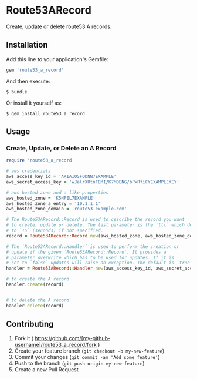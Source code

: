 # Route53ARecord

Create, update or delete route53 A records.

## Installation

Add this line to your application's Gemfile:

```ruby
gem 'route53_a_record'
```

And then execute:

    $ bundle

Or install it yourself as:

    $ gem install route53_a_record

## Usage

### Create, Update, or Delete an A Record

```ruby
require 'route53_a_record'

# aws credentials
aws_access_key_id = 'AKIAIOSFODNN7EXAMPLE'
aws_secret_access_key = 'wJalrXUtnFEMI/K7MDENG/bPxRfiCYEXAMPLEKEY'

# aws hosted zone and a like properties
aws_hosted_zone = 'K5NPEL7EXAMPLE'
aws_hosted_zone_a_entry = '10.1.1.1'
aws_hosted_zone_domain = 'route53.example.com'

# The Route53ARecord::Record is used to cescribe the record you want
# to create, update or delete. The last parameter is the `ttl` which defaults
# to `15` (seconds) if not specified.
record = Route53ARecord::Record.new(aws_hosted_zone, aws_hosted_zone_domain, aws_hosted_zone_a_entry, 30)

# The `Route53ARecord::Handler` is used to perform the creation or
# update if the given `Route53ARecord::Record`. It provides a
# parameter overwrite which has to be used for updates. If it is
# set to `false` updates will raise an exception. The default is `true`.
handler = Route53ARecord::Handler.new(aws_access_key_id, aws_secret_access_key, true)

# to create the A record
handler.create(record)


# to delete the A record
handler.delete(record)
```

## Contributing

1. Fork it ( https://github.com/[my-github-username]/route53_a_record/fork )
2. Create your feature branch (`git checkout -b my-new-feature`)
3. Commit your changes (`git commit -am 'Add some feature'`)
4. Push to the branch (`git push origin my-new-feature`)
5. Create a new Pull Request
